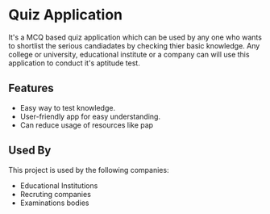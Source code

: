 
# Quiz Application

It's a MCQ based quiz application which can be used by any one who wants to shortlist the serious candiadates by checking thier basic knowledge. Any college or university, educational institute or a company can will use this application to conduct it's aptitude test.


## Features

 - Easy way to test knowledge.
 - User-friendly app for easy understanding.
 - Can reduce usage of resources like pap


## Used By

This project is used by the following companies:

- Educational Institutions
- Recruting companies
- Examinations bodies

